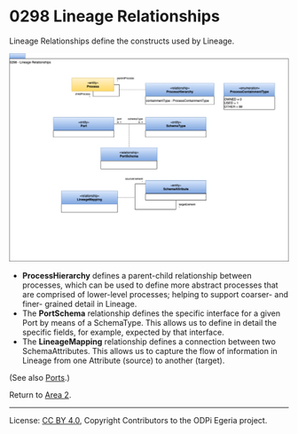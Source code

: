 <!-- SPDX-License-Identifier: CC-BY-4.0 -->
<!-- Copyright Contributors to the ODPi Egeria project. -->

# 0298 Lineage Relationships

Lineage Relationships define the constructs used by Lineage.

![UML](0298-Lineage-Relationships.png)

- **ProcessHierarchy** defines a parent-child relationship between processes, which can be used to define
    more abstract processes that are comprised of lower-level processes; helping to support coarser- and finer-
    grained detail in Lineage.
- The **PortSchema** relationship defines the specific interface for a given Port by means of a SchemaType. This
    allows us to define in detail the specific fields, for example, expected by that interface.
- The **LineageMapping** relationship defines a connection between two SchemaAttributes. This allows us to capture
    the flow of information in Lineage from one Attribute (source) to another (target).

(See also [Ports](0290-Ports.md).)

Return to [Area 2](Area-2-models.md).

----
License: [CC BY 4.0](https://creativecommons.org/licenses/by/4.0/),
Copyright Contributors to the ODPi Egeria project.